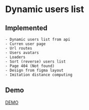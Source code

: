 # Dynamic users list

## Implemented
	
	- Dynamic users list from api
	- Curren user page
	- Url routes
	- Users avatars
	- Loaders
	- Sort (reverse) users list
	- Page 404 (Not found)
	- Design from figma layout
	- Imitation distance computing

## Demo

[DEMO](https://vladskoromnyi.github.io/react-dynamic-users-list/)
